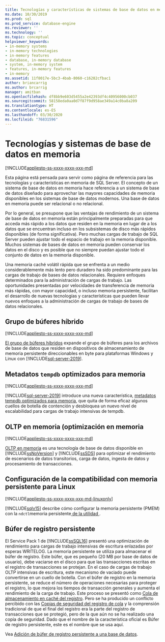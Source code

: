 ```yaml
---
title: Tecnologías y características de sistemas de base de datos en memoria
ms.date: 10/30/2019
ms.prod: sql
ms.prod_service: database-engine
ms.reviewer: ''
ms.technology: ''
ms.topic: conceptual
helpviewer_keywords:
- in-memory systems
- in-memory technologies
- in-memory features
- database, in-memory database
- system, in-memory system
- features, in-memory features
- in-memory
ms.assetid: 11f8017e-5bc3-4bab-8060-c16282cfbac1
author: briancarrig
ms.author: brcarrig
manager: amitban
ms.openlocfilehash: df8bb9e603d5455a2e42393df4c40956000cb037
ms.sourcegitcommit: 58158eda0aa0d7f87f9d958ae349a14c0ba8a209
ms.translationtype: HT
ms.contentlocale: es-ES
ms.lasthandoff: 03/30/2020
ms.locfileid: "76831596"
---
```

# <a name="in-memory-database-systems-and-technologies"></a>Tecnologías y sistemas de base de datos en memoria

[!INCLUDE[appliesto-ss-xxxx-xxxx-xxx-md](../includes/appliesto-ss-xxxx-xxxx-xxx-md.md)]

Esta página está pensada para servir como página de referencia para las tecnologías y características en memoria de SQL Server. El concepto de un sistema de base de datos en memoria hace referencia a un sistema de base de datos diseñado para aprovechar las mayores capacidades de memoria disponibles en los sistemas de base de datos modernos. Una base de datos en memoria puede ser relacional o no relacional.

Por lo general, se presupone que las ventajas de rendimiento de un sistema de base de datos en memoria están principalmente preparadas para que acceda más rápido a los datos que residen en la memoria en lugar de a los datos que se encuentran incluso en los subsistemas de disco más rápidos disponibles (de forma significativa). Pero muchas cargas de trabajo de SQL Server pueden ajustar todo el espacio de trabajo en la memoria disponible. Muchos sistemas de bases de datos en memoria pueden conservar los datos en el disco y es posible que no siempre puedan ajustar todo el conjunto de datos en la memoria disponible.

Una memoria caché volátil rápida que se enfrenta a un medio considerablemente más lento pero duradero ha sido predominante para las cargas de trabajo de bases de datos relacionales. Requiere enfoques determinados para la administración de cargas de trabajo. Las oportunidades presentadas por velocidades de transferencia de memoria más rápidas, con mayor capacidad, o incluso memoria persistente, facilitan el desarrollo de nuevas tecnologías y características que pueden llevar nuevos enfoques a la administración de cargas de trabajo de bases de datos relacionales.

## <a name="hybrid-buffer-pool"></a>Grupo de búferes híbrido

[!INCLUDE[appliesto-ss-xxxx-xxxx-xxx-md](../includes/appliesto-ss-xxxx-xxxx-xxx-md.md)]

[El grupo de búferes híbridos](../database-engine/configure-windows/hybrid-buffer-pool.md) expande el grupo de búferes para los archivos de base de datos que residen en dispositivos de almacenamiento de memoria persistente direccionables en byte para plataformas Windows y Linux con [!INCLUDE[sql-server-2019](../includes/sssqlv15-md.md)].

## <a name="memory-optimized-tempdb-metadata"></a>Metadatos `tempdb` optimizados para memoria

[!INCLUDE[appliesto-ss-xxxx-xxxx-xxx-md](../includes/appliesto-ss-xxxx-xxxx-xxx-md.md)]

[!INCLUDE[sql-server-2019](../includes/sssqlv15-md.md)] introduce una nueva característica, [metadatos tempdb optimizados para memoria](./databases/tempdb-database.md#memory-optimized-tempdb-metadata), que quita de forma eficaz algunos cuellos de botella de contención y desbloquea un nuevo nivel de escalabilidad para cargas de trabajo intensivas de tempdb.

## <a name="in-memory-oltp"></a>OLTP en memoria (optimización en memoria

[!INCLUDE[appliesto-ss-xxxx-xxxx-xxx-md](../includes/appliesto-ss-xxxx-xxxx-xxx-md.md)]

[OLTP en memoria](./in-memory-oltp/in-memory-oltp-in-memory-optimization.md) es una tecnología de base de datos disponible en [!INCLUDE[ssNoVersion](../includes/ssnoversion-md.md)] y [!INCLUDE[ssSDS](../includes/sssds-md.md)] para optimizar el rendimiento de escenarios de datos transitorios, carga de datos, ingesta de datos y procesamiento de transacciones.

## <a name="configuring-persistent-memory-support-for-linux"></a>Configuración de la compatibilidad con memoria persistente para Linux

[!INCLUDE[appliesto-ss-xxxx-xxxx-xxx-md-linuxonly](../includes/appliesto-ss-xxxx-xxxx-xxx-md-linuxonly.md)]

[!INCLUDE[sqlv15](../includes/sssqlv15-md.md)] describe cómo configurar la memoria persistente (PMEM) con la `ndctl`memoria persistente[ de la utilidad ](../linux/sql-server-linux-configure-pmem.md).

## <a name="persisted-log-buffer"></a>Búfer de registro persistente

El Service Pack 1 de [!INCLUDE[ssSQL16](../includes/sssql16-md.md)] presentó una optimización de rendimiento para cargas de trabajo intensivas de escritura enlazadas por esperas WRITELOG. La memoria persistente se utiliza para almacenar el búfer de registro. Este búfer, que es pequeño (20 MB por base de datos de usuario), debe vaciarse en el disco para que las transacciones escritas en el registro de transacciones se protejan. En el caso de cargas de trabajo OLTP intensivas de escritura, este mecanismo de vaciado puede convertirse en un cuello de botella. Con el búfer de registro en la memoria persistente, se reduce el número de operaciones necesarias para proteger el registro, lo que mejora los tiempos de transacción generales y aumenta el rendimiento de la carga de trabajo. Este proceso se presentó como [Cola de almacenamiento en caché del registro]( https://blogs.msdn.microsoft.com/bobsql/2016/11/08/how-it-works-it-just-runs-faster-non-volatile-memory-sql-server-tail-of-log-caching-on-nvdimm/). Pero se ha producido un conflicto percibido con las [Copias de seguridad del registro de cola](./backup-restore/tail-log-backups-sql-server.md) y la comprensión tradicional de que el final del registro era la parte del registro de transacciones que se protegió, pero de la que aún no se ha realizado una copia de seguridad. Dado que el nombre de la característica oficial es Búfer de registro persistente, este es el nombre que se usa aquí.

Vea [Adición de búfer de registro persistente a una base de datos](./databases/add-persisted-log-buffer.md).
